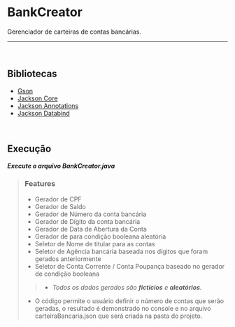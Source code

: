 # BankCreator
Gerenciador de carteiras de contas bancárias.
___

<br>

## Bibliotecas

- [Gson](https://mvnrepository.com/artifact/com.google.code.gson/gson/2.10.1)
- [Jackson Core](https://mvnrepository.com/artifact/com.fasterxml.jackson.core/jackson-core/2.16.1)
- [Jackson Annotations](https://mvnrepository.com/artifact/com.fasterxml.jackson.core/jackson-annotations/2.16.1)
- [Jackson Databind](https://mvnrepository.com/artifact/com.fasterxml.jackson.core/jackson-databind/2.16.1)

<br>

## Execução
***Execute o arquivo BankCreator.java***

>### Features
> - Gerador de CPF
> - Gerador de Saldo
> - Gerador de Número da conta bancária
> - Gerador de Dígito da conta bancária
> - Gerador de Data de Abertura da Conta
> - Gerador de para condição booleana aleatória
> - Seletor de Nome de titular para as contas
> - Seletor de Agência bancária baseada nos dígitos que foram gerados anteriormente
> - Seletor de Conta Corrente / Conta Poupança baseado no gerador de condição booleana
>> - *Todos os dados gerados são **fictícios** e **aleatórios**.*
> - O código permite o usuário definir o número de contas que serão geradas, o resultado é 
demonstrado no console e no arquivo carteiraBancaria.json que será criada na pasta do projeto.


